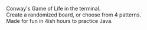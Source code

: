 Conway's Game of Life in the terminal.<br />
Create a randomized board, or choose from 4 patterns.<br />
Made for fun in 4ish hours to practice Java.
